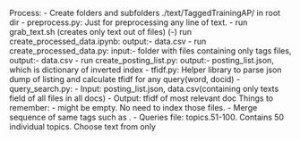 Process:
    - Create folders and subfolders ./text/TaggedTrainingAP/ in root dir
    - preprocess.py: Just for preprocessing any line of text.
    - run grab_text.sh (creates only text out of files)
    (-) run create_processed_data.ipynb: output:- data.csv
    - run create_processed_data.py: input:- folder with files containing only <TEXT> tags files, output:- data.csv
    - run create_posting_list.py: output:- posting_list.json, which is dictionary of inverted index
    - tfidf.py: Helper library to parse json dump of listing and calculate tfidf for any query(word, docid)
    - query_search.py: 
        - Input: posting_list.json, data.csv(containing only texts field of all files in all docs)
        - Output: tfidf of most relevant doc
Things to remember:
    - <TEXT></TEXT> might be empty. No need to index those files.
    - Merge sequence of same tags such as <NAME>.
    - Queries file: topics.51-100. Contains 50 individual topics. Choose text from only <title> tag.
To-Do:
    - Create virtual environment at last.
    - Remove stopwords, do lemmetization
    - Do encoding and compress the processes data set time execution
    - Remove more frequent words